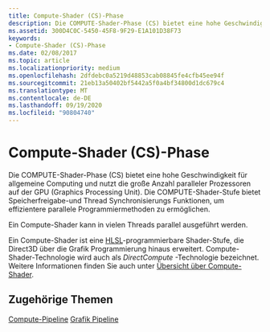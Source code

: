 ```yaml
---
title: Compute-Shader (CS)-Phase
description: Die COMPUTE-Shader-Phase (CS) bietet eine hohe Geschwindigkeit für allgemeine Computing und nutzt die große Anzahl paralleler Prozessoren auf der GPU (Graphics Processing Unit).
ms.assetid: 300D4C0C-5450-45F8-9F29-E1A101D38F73
keywords:
- Compute-Shader (CS)-Phase
ms.date: 02/08/2017
ms.topic: article
ms.localizationpriority: medium
ms.openlocfilehash: 2dfdebc0a5219d48853cab08845fe4cfb45ee94f
ms.sourcegitcommit: 21eb13a50402bf5442a5f0a4bf34800d1dc679c4
ms.translationtype: MT
ms.contentlocale: de-DE
ms.lasthandoff: 09/19/2020
ms.locfileid: "90804740"
---
```

# <a name="compute-shader-cs-stage"></a>Compute-Shader (CS)-Phase

Die COMPUTE-Shader-Phase (CS) bietet eine hohe Geschwindigkeit für allgemeine Computing und nutzt die große Anzahl paralleler Prozessoren auf der GPU (Graphics Processing Unit). Die COMPUTE-Shader-Stufe bietet Speicherfreigabe-und Thread Synchronisierungs Funktionen, um effizientere parallele Programmiermethoden zu ermöglichen.

Ein Compute-Shader kann in vielen Threads parallel ausgeführt werden.

Ein Compute-Shader ist eine [HLSL](/windows/desktop/direct3dhlsl/dx-graphics-hlsl)-programmierbare Shader-Stufe, die Direct3D über die Grafik Programmierung hinaus erweitert. Compute-Shader-Technologie wird auch als *DirectCompute* -Technologie bezeichnet. Weitere Informationen finden Sie auch unter [Übersicht über Compute-Shader](/windows/win32/direct3d11/direct3d-11-advanced-stages-compute-shader).

## <a name="related-topics"></a>Zugehörige Themen

[Compute-Pipeline](compute-pipeline.md) 
 [Grafik Pipeline](graphics-pipeline.md)

